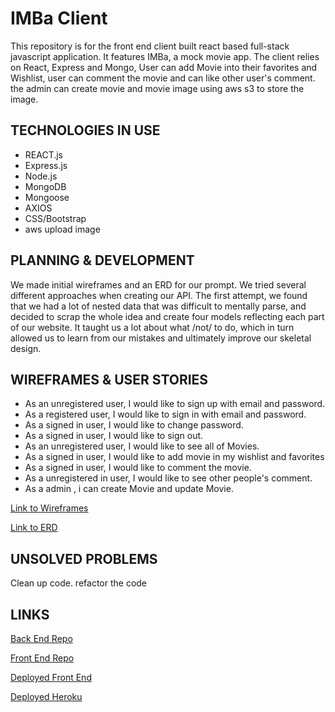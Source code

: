 # IMBa Client

This repository is for the front end client built react based full-stack javascript application. It features IMBa, a mock movie app. The client relies on React, Express and Mongo, User can add Movie into their favorites and Wishlist, user can comment the movie and can like other user's comment. the admin can create movie and movie image using aws s3 to store the image.

## TECHNOLOGIES IN USE

- REACT.js
- Express.js
- Node.js
- MongoDB
- Mongoose
- AXIOS
- CSS/Bootstrap
- aws upload image
## PLANNING & DEVELOPMENT

We made initial wireframes and an ERD for our prompt. We tried several different approaches when creating our API. The first attempt, we found that we had a lot of nested data that was difficult to mentally parse, and decided to scrap the whole idea and create four models reflecting each part of our website. It taught us a lot about what /not/ to do, which in turn allowed us to learn from our mistakes and ultimately improve our skeletal design.

## WIREFRAMES & USER STORIES

- As an unregistered user, I would like to sign up with email and password.
- As a registered user, I would like to sign in with email and password.
- As a signed in user, I would like to change password.
- As a signed in user, I would like to sign out.
- As an unregistered user, I would like to see all of Movies.
- As a signed in user, I would like to add movie in my wishlist and favorites
- As a signed in user, I would like to comment the movie.
- As a unregistered in user, I would like to see other people's comment.
- As a admin , i can create Movie and update Movie.

[Link to Wireframes](https://imgur.com/hqmz1jf)

[Link to ERD](https://imgur.com/Pbmfyq0)

## UNSOLVED PROBLEMS

Clean up code.
refactor the code

## LINKS
[Back End Repo](https://github.com/jason920207/movie-api)

[Front End Repo](https://github.com/jason920207/movie-react)

[Deployed Front End](https://jason920207.github.io/movie-react/)

[Deployed Heroku](https://evening-ocean-81784.herokuapp.com)
